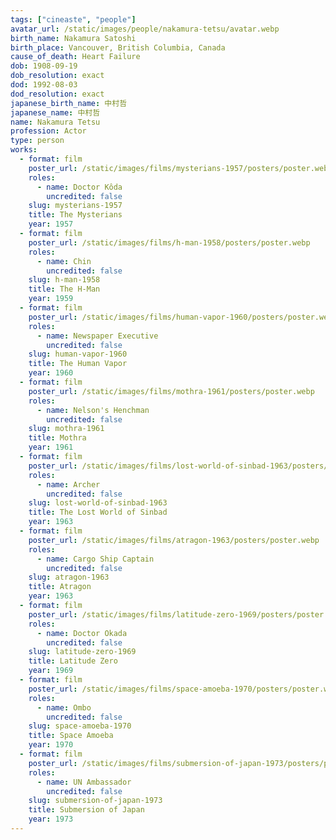```yaml
---
tags: ["cineaste", "people"]
avatar_url: /static/images/people/nakamura-tetsu/avatar.webp
birth_name: Nakamura Satoshi
birth_place: Vancouver, British Columbia, Canada
cause_of_death: Heart Failure
dob: 1908-09-19
dob_resolution: exact
dod: 1992-08-03
dod_resolution: exact
japanese_birth_name: 中村哲
japanese_name: 中村哲
name: Nakamura Tetsu
profession: Actor
type: person
works:
  - format: film
    poster_url: /static/images/films/mysterians-1957/posters/poster.webp
    roles:
      - name: Doctor Kôda
        uncredited: false
    slug: mysterians-1957
    title: The Mysterians
    year: 1957
  - format: film
    poster_url: /static/images/films/h-man-1958/posters/poster.webp
    roles:
      - name: Chin
        uncredited: false
    slug: h-man-1958
    title: The H-Man
    year: 1959
  - format: film
    poster_url: /static/images/films/human-vapor-1960/posters/poster.webp
    roles:
      - name: Newspaper Executive
        uncredited: false
    slug: human-vapor-1960
    title: The Human Vapor
    year: 1960
  - format: film
    poster_url: /static/images/films/mothra-1961/posters/poster.webp
    roles:
      - name: Nelson's Henchman
        uncredited: false
    slug: mothra-1961
    title: Mothra
    year: 1961
  - format: film
    poster_url: /static/images/films/lost-world-of-sinbad-1963/posters/poster.webp
    roles:
      - name: Archer
        uncredited: false
    slug: lost-world-of-sinbad-1963
    title: The Lost World of Sinbad
    year: 1963
  - format: film
    poster_url: /static/images/films/atragon-1963/posters/poster.webp
    roles:
      - name: Cargo Ship Captain
        uncredited: false
    slug: atragon-1963
    title: Atragon
    year: 1963
  - format: film
    poster_url: /static/images/films/latitude-zero-1969/posters/poster.webp
    roles:
      - name: Doctor Okada
        uncredited: false
    slug: latitude-zero-1969
    title: Latitude Zero
    year: 1969
  - format: film
    poster_url: /static/images/films/space-amoeba-1970/posters/poster.webp
    roles:
      - name: Ombo
        uncredited: false
    slug: space-amoeba-1970
    title: Space Amoeba
    year: 1970
  - format: film
    poster_url: /static/images/films/submersion-of-japan-1973/posters/poster.webp
    roles:
      - name: UN Ambassador
        uncredited: false
    slug: submersion-of-japan-1973
    title: Submersion of Japan
    year: 1973
---
```

